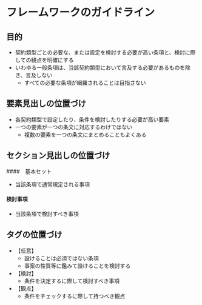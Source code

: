 # フレームワークのガイドライン
## 目的
- 契約類型ごとの必要な、または設定を検討する必要が高い条項と、検討に際しての観点を明確にする
- いわゆる一般条項は、当該契約類型において言及する必要があるものを除き、言及しない
  - すべての必要な条項が網羅されることは目指さない

## 要素見出しの位置づけ
- 各契約類型で設定したり、条件を検討したりする必要が高い要素
- 一つの要素が一つの条文に対応するわけではない
  - 複数の要素を一つの条文にまとめることもよくある

## セクション見出しの位置づけ
####　基本セット
- 当該条項で通常規定される事項
#### 検討事項
- 当該条項で検討すべき事項


## タグの位置づけ
- 【任意】
  - 設けることは必須ではない条項
  - 事案の性質等に鑑みて設けることを検討する
- 【検討】
  - 条件を決定するに際して検討すべき事項
- 【観点】
  - 条件をチェックするに際して持つべき観点

